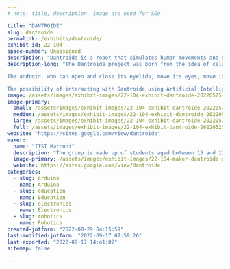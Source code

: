 ```yaml
---
# note: title, description, image are used for SEO

title: "DANTROIDE"
slug: dantroide
permalink: /exhibits/dantroide/
exhibit-id: 22-104
space-number: Unassigned
description: "Dantroide is a robot that simulates human movements and recites triplets from the Divine Comedy."
description-long: "The Dantroide project was born from the idea of ​​celebrating the great poet on the occasion of the 700th anniversary of his death in a modern key, by combining, in a transversal way, skills from different disciplinary areas. It is a robot with a Dantesque appearance that simulates human movements, introduces itself, recites selected triplets from the Divine Comedy and illustrates a selection of words from the lexicon used by the poet, contextualizing their meaning. The study of Dante&#039;s words was carried out by the students with the guidance of the Accademia della Crusca of Florence*, partner of the project, which participated in the educational event at the end of the school year, expressing great satisfaction for the work done. The project stands out for its peculiarity in the linguistic-literary, electronic and computer fields.

The android, who can open and close its eyelids, move its eyes, move its mouth to speak, nod and disagree, greet with his hand, is interfaced with a specially designed app. 

The possibility of interacting with Dantroide using Artificial Intelligence is under development. Specifically, we are studying a machine learning model capable of making the android speak in the style of Dante Alighieri. The technique used is that of Machine Learning, which allows machines to learn directly through examples. The text used for learning is The Divine Comedy. The artificial neural network learns the statistical correlations that exist between words, thus learning the artist&#039;s style and simulating the creative behavior of a human being."
image: /assets/images/exhibit-images/22-104-exhibit-dantroide-20220525-161511-large.jpg
image-primary: 
  small: /assets/images/exhibit-images/22-104-exhibit-dantroide-20220525-161511-small.jpg
  medium: /assets/images/exhibit-images/22-104-exhibit-dantroide-20220525-161511-medium.jpg
  large: /assets/images/exhibit-images/22-104-exhibit-dantroide-20220525-161511-large.jpg
  full: /assets/images/exhibit-images/22-104-exhibit-dantroide-20220525-161511-full.jpg
website: "https://sites.google.com/view/dantroide"
maker: 
  name: "ITST Marconi"
  description: "The group is made up of students aged between 15 and 17 enrolled in a technical institute (a secondary school) in Campobasso (Italy). The group has transversal skills as the students are enrolled in literature, computer science and electronics courses. In the project the students were followed and supported by their respective teachers."
  image-primary: /assets/images/exhibit-images/22-104-maker-dantroide-pddocnvu-400x400-medium.jpg
  website: https://sites.google.com/view/dantroide
categories: 
  - slug: arduino
    name: Arduino
  - slug: education
    name: Education
  - slug: electronics
    name: Electronics
  - slug: robotics
    name: Robotics
created-jotform: "2022-08-29 04:15:59"
last-modified-jotform: "2022-09-17 07:59:26"
last-exported: "2022-09-17 14:41:07"
sitemap: false

---
```

